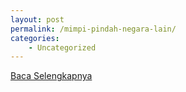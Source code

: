 ```yaml
---
layout: post
permalink: /mimpi-pindah-negara-lain/
categories:
    - Uncategorized
---
```


[Baca Selengkapnya](/08)